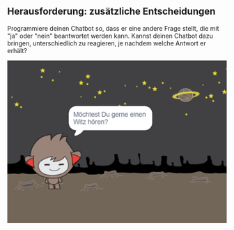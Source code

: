 ## Herausforderung: zusätzliche Entscheidungen

Programmiere deinen Chatbot so, dass er eine andere Frage stellt, die mit "ja" oder "nein" beantwortet werden kann. Kannst deinen Chatbot dazu bringen, unterschiedlich zu reagieren, je nachdem welche Antwort er erhält?

![screenshot](images/chatbot-joke.png)